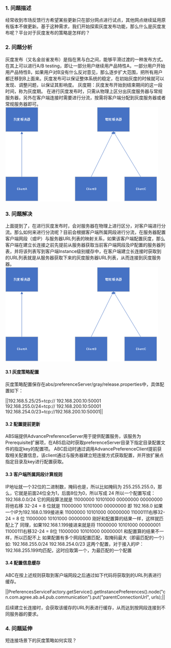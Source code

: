
### 1.  问题描述

经常收到市场反馈行方希望某些更新只在部分网点进行试点，其他网点继续延用原有版本不做更新。基于这种需求，我们开始探索灰度发布功能，那么什么是灰度发布呢？平台对于灰度发布的策略是怎样的？
### 2.  问题分析

灰度发布（又名金丝雀发布）是指在黑与白之间，能够平滑过渡的一种发布方式。在其上可以进行A/B testing，即让一部分用户继续用产品特性A，一部分用户开始用产品特性B，如果用户对B没有什么反对意见，那么逐步扩大范围，把所有用户都迁移到B上面来。灰度发布可以保证整体系统的稳定，在初始灰度的时候就可以发现、调整问题，以保证其影响度。
灰度期：灰度发布开始到结束期间的这一段时间，称为灰度期。
在进行灰度发布时，只需从物理上区分出灰度服务器与常规服务器，另外在客户端连接时需要进行分流，按需将客户端分配到灰度服务器或者常规服务器即可。
![图片描述](../../../images/平台/AB4/通讯网络/平台灰度发布方案/1.png)
### 3. 问题解决

上面提到了，在进行灰度发布时，会对服务器在物理上进行区分，对客户端进行分流。那么如何来进行分流呢？目前会根据客户端所属网段进行分流，在服务器配置客户端网段（或IP）与服务器URL列表的映射关系，如果该客户端配置灰度，那么客户端在建立长连接之前先提前从服务器获取当前客户端网段及IP配置的服务器列表，并将该列表写到客户端Instance级别缓存中，在客户端建立长连接时获取到的URL列表就是从服务器获取下来的灰度服务器URL列表，从而连接到灰度服务器。
![图片描述](../../../images/平台/AB4/通讯网络/平台灰度发布方案/1.png)
#### 3.1 灰度策略配置
灰度策略配置保存在abs/preferenceServer/gray/release.properties中，具体配置如下：


||192.168.5.25/25=tcp:// 192.168.200.10:50001<br/>192.168.255.0/24=tcp:// 192.168.200.10:50001<br/>192.168.254.0/23=tcp://192.168.200.10:50001||


#### 3.2  配置提前更新
ABS端提供AdvancePreferenceServer用于提供配置服务，该服务为Prerequisite扩展项，在ABS启动时获取preferenceServer目录下指定目录配置文件的指定key的配置项。
ABC启动时通过调用AdvancePreferenceClient提前获取相关配置信息，该client通过与服务器建立短连接方式获取配置，并开放扩展点指定目录及key进行配置获取。
#### 3.3 客户端所属网段计算规则 
IP地址就一个32位的二进制数，掩码也是，所以比如掩码为 255.255.255.0，那么，它就是前面24位全为1，后面8位为0，所以写成 24
所以一个配置写成：
192.168.0.0/24
它的网段算法就是
11000000 10101000 00000000 00000000
将他右移 32-24 = 8 位就是
11000000 10101000 00000000 即 192.168.0
如果一个IP为192.168.0.199接进来
11000000 10101000 00000000 11000111右移32-24 = 8 位
11000000 10101000 00000000 刚好和配置算的结果一样，这样就匹配上了
同理，如果192.168.1.199接进来就是将
11000000 10101000 00000001 11000111右移32-24 = 8位
11000000 10101000 00000001 和配置算的结果不一样，所以匹配不上
如果配置有多个网段配置匹配，取掩码最大（即最匹配的一个）如:
192.168.255.0/24
192.168.254.0/23
这两个配置，对于接入的IP：192.168.255.199均匹配，这时应取第一个，为最匹配的一个配置
#### 3.4  配置信息缓存
ABC在按上述规则获取到客户端网段之后通过如下代码将获取到的URL列表进行缓存。

||PreferencesServiceFactory.getService().getInstancePreferences().node("cn.com.agree.ab.a4.pub.communication").put("parentConnectionUrl", urls);||

后续建立长连接时，会获取该缓存的URL列表进行缓存，从而达到按网段连接到不同服务器的要求。
### 4. 问题延伸

短连接场景下的灰度策略如何实现？
